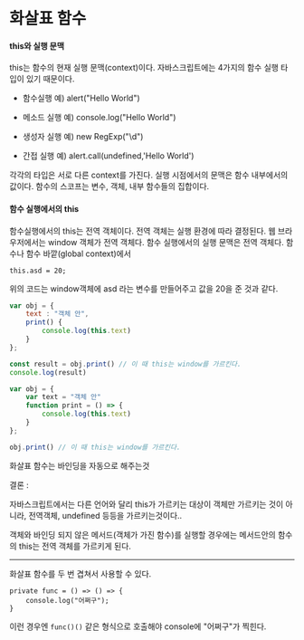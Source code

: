 # 화살표 함수

#### this와 실행 문맥

this는 함수의 현재 실행 문맥(context)이다. 자바스크립트에는 4가지의  함수 실행 타입이 있기 때문이다.

- 함수실행
  예) alert("Hello World")

- 메소드 실행 
  예) console.log("Hello World")

- 생성자 실행 
  예) new RegExp("\d")

- 간접 실행 
  예) alert.call(undefined,'Hello World')

각각의 타입은 서로 다른 context를 가진다.  실행 시점에서의 문맥은 함수 내부에서의 값이다. 함수의 스코프는 변수, 객체, 내부 함수들의 집합이다. 



#### 함수 실행에서의 this

함수실행에서의 this는 전역 객체이다. 전역 객체는 실행 환경에 따라 결정된다. 웹 브라우저에서는 window 객체가 전역 객체다. 함수 실행에서의 실행 문맥은 전역 객체다. 함수나 함수 바깥(global context)에서 

`this.asd = 20;`

위의 코드는 window객체에 asd 라는 변수를 만들어주고 값을 20을 준 것과 같다. 



```javascript
var obj = {
    text : "객체 안",
    print() {
        console.log(this.text)
    }
};

const result = obj.print() // 이 때 this는 window를 가르킨다.
console.log(result)
```

```javascript
var obj = {
    var text = "객체 안"
    function print = () => {
        console.log(this.text)
    }
};

obj.print() // 이 때 this는 window를 가르킨다.
```



화살표 함수는 바인딩을 자동으로 해주는것



결론 : 

자바스크립트에서는 다른 언어와 달리 this가 가르키는 대상이 객체만 가르키는 것이 아니라, 전역객체, undefined 등등을 가르키는것이다..



객체와 바인딩 되지 않은 메서드(객체가 가진 함수)를 실행할 경우에는 메서드안의 함수의 this는 전역 객체를 가르키게 된다. 



***

화살표 함수를 두 번 겹쳐서 사용할 수 있다.

```
private func = () => () => {
    console.log("어쩌구");
}
```

이런 경우엔 `func()()` 같은 형식으로 호출해야 console에 "어쩌구"가 찍힌다.